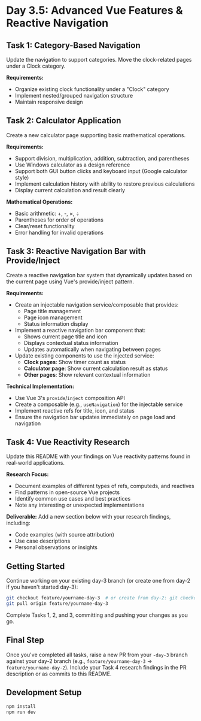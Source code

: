 # Day 3.5: Advanced Vue Features & Reactive Navigation

## Task 1: Category-Based Navigation

Update the navigation to support categories. Move the clock-related pages under a Clock category.

**Requirements:**

- Organize existing clock functionality under a "Clock" category
- Implement nested/grouped navigation structure
- Maintain responsive design

## Task 2: Calculator Application

Create a new calculator page supporting basic mathematical operations.

**Requirements:**

- Support division, multiplication, addition, subtraction, and parentheses
- Use Windows calculator as a design reference
- Support both GUI button clicks and keyboard input (Google calculator style)
- Implement calculation history with ability to restore previous calculations
- Display current calculation and result clearly

**Mathematical Operations:**

- Basic arithmetic: +, -, ×, ÷
- Parentheses for order of operations
- Clear/reset functionality
- Error handling for invalid operations

## Task 3: Reactive Navigation Bar with Provide/Inject

Create a reactive navigation bar system that dynamically updates based on the current page using Vue's provide/inject pattern.

**Requirements:**

- Create an injectable navigation service/composable that provides:
  - Page title management
  - Page icon management
  - Status information display
- Implement a reactive navigation bar component that:
  - Shows current page title and icon
  - Displays contextual status information
  - Updates automatically when navigating between pages
- Update existing components to use the injected service:
  - **Clock pages**: Show timer count as status
  - **Calculator page**: Show current calculation result as status
  - **Other pages**: Show relevant contextual information

**Technical Implementation:**

- Use Vue 3's `provide`/`inject` composition API
- Create a composable (e.g., `useNavigation`) for the injectable service
- Implement reactive refs for title, icon, and status
- Ensure the navigation bar updates immediately on page load and navigation

## Task 4: Vue Reactivity Research

Update this README with your findings on Vue reactivity patterns found in real-world applications.

**Research Focus:**

- Document examples of different types of refs, computeds, and reactives
- Find patterns in open-source Vue projects
- Identify common use cases and best practices
- Note any interesting or unexpected implementations

**Deliverable:** Add a new section below with your research findings, including:

- Code examples (with source attribution)
- Use case descriptions
- Personal observations or insights

## Getting Started

Continue working on your existing day-3 branch (or create one from day-2 if you haven't started day-3):

```bash
git checkout feature/yourname-day-3  # or create from day-2: git checkout -b feature/yourname-day-3 feature/yourname-day-2
git pull origin feature/yourname-day-3
```

Complete Tasks 1, 2, and 3, committing and pushing your changes as you go.

## Final Step

Once you've completed all tasks, raise a new PR from your `-day-3` branch against your day-2 branch (e.g., `feature/yourname-day-3` → `feature/yourname-day-2`). Include your Task 4 research findings in the PR description or as commits to this README.

## Development Setup

```bash
npm install
npm run dev
```
